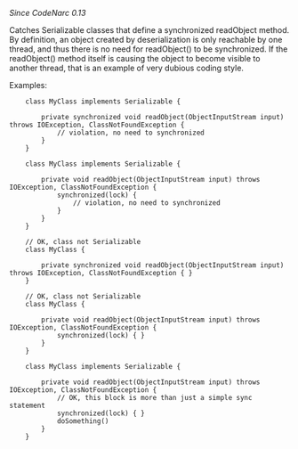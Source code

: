 *Since CodeNarc 0.13*

Catches Serializable classes that define a synchronized readObject
method. By definition, an object created by deserialization is only
reachable by one thread, and thus there is no need for readObject() to
be synchronized. If the readObject() method itself is causing the object
to become visible to another thread, that is an example of very dubious
coding style.

Examples:

``` 
    class MyClass implements Serializable {

        private synchronized void readObject(ObjectInputStream input) throws IOException, ClassNotFoundException {
            // violation, no need to synchronized
        }
    }

    class MyClass implements Serializable {

        private void readObject(ObjectInputStream input) throws IOException, ClassNotFoundException {
            synchronized(lock) {
                // violation, no need to synchronized
            }
        }
    }

    // OK, class not Serializable
    class MyClass {

        private synchronized void readObject(ObjectInputStream input) throws IOException, ClassNotFoundException { }
    }

    // OK, class not Serializable
    class MyClass {

        private void readObject(ObjectInputStream input) throws IOException, ClassNotFoundException {
            synchronized(lock) { }
        }
    }

    class MyClass implements Serializable {

        private void readObject(ObjectInputStream input) throws IOException, ClassNotFoundException {
            // OK, this block is more than just a simple sync statement
            synchronized(lock) { }
            doSomething()
        }
    }
```

